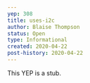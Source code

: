 ```yaml
---
yep: 308
title: uses-i2c
author: Blaise Thompson
status: Open
type: Informational
created: 2020-04-22
post-history: 2020-04-22
---
```


This YEP is a stub.
